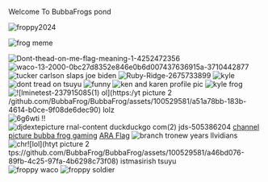  Welcome To BubbaFrogs pond  
 
 
 ![froppy2024](https://user-images.githubusercontent.com/100529581/219967600-e8a32370-6181-42be-9daa-ff3037db1bdb.jpg)

 
 

![frog meme](https://user-images.githubusercontent.com/100529581/219967572-3d909057-1cc7-4cbc-a1da-df5c6d174190.jpg)


![Dont-thead-on-me-flag-meaning-1-4252472356](https://github.com/BubbaFrog/BubbaFrog/assets/100529581/1068f746-2303-42af-acf2-3ed0f24f7a48)
![waco-13-2000-0bc27d8352e846e0b6d007437636915a-3710442877](https://github.com/BubbaFrog/BubbaFrog/assets/100529581/d6676f78-a8f1-4cae-a002-bb5ea43d4587)
![tucker carlson slaps joe biden](https://github.com/BubbaFrog/BubbaFrog/assets/100529581/952e2571-de95-433d-9da2-76934a4e427d)
![Ruby-Ridge-2675733899](https://github.com/BubbaFrog/BubbaFrog/assets/100529581/10343a15-9c2c-442f-a7c9-c729e4de0ef2)
![kyle](https://github.com/BubbaFrog/BubbaFrog/assets/100529581/47d1885a-4274-479d-8fa8-b2f87d49286b)
![dont tread on tsuyu](https://github.com/BubbaFrog/BubbaFrog/assets/100529581/65fbd198-afe1-4c0a-b0ae-979a41250794)
![funny](https://github.com/BubbaFrog/BubbaFrog/assets/100529581/6a1a7064-04e5-4a48-bcec-cc9d6a843ee9)
![ken and karen profile pic](https://github.com/BubbaFrog/BubbaFrog/assets/100529581/d8eb2288-3e0e-4f3d-91b0-a84fac203a89)
![kyle frog](https://github.com/BubbaFrog/BubbaFrog/assets/100529581/3201cc16-c3ee-4ad0-887f-b1ffdbe61d08)
![![l![minetest-237915085(1)](https://github.com/BubbaFrog/BubbaFrog/assets/100529581/f4dcf520-795a-46d6-9e96-dfc3511874d9)
ol](https:/![yt picture 2](https://github.com/BubbaFrog/BubbaFrog/assets/100529581/49bf6792-fd32-42a6-aaf5-e314fe0a5238)
/github.com/BubbaFrog/BubbaFrog/assets/100529581/a51a78bb-183b-4614-b0ce-9f08de6dec90)
lolz](https://github.com/BubbaFrog/BubbaFrog/assets/100529581/12ec7323-e9d7-471f-bc27-ccdbf3809efa)
![6g6wti](https://github.com/BubbaFrog/BubbaFrog/assets/100529581/79d6e422-fce2-41f6-bfbb-4a4cac61b2a2)
!!![djd![exte![picture](https://github.com/BubbaFrog/BubbaFrog/assets/100529581/0e7653f0-9143-474a-aff1-677a1294a9de)
rnal-content duckduckgo com(2)](https://github.com/BubbaFrog/BubbaFrog/assets/100529581/b5d2de4b-981a-471e-b66c-4e6b71f39f6e)
jds-505386204](https://github.com/BubbaFrog/BubbaFrog/assets/100529581/c530ac08-68f2-433c-a9be-9cced1972366)
[channel picture bubba frog gaming](https://github.com/BubbaFrog/BubbaFrog/assets/100529581/744a44cd-489f-487a-b626-e449e8241553)
[ARA Flag](https://github.com/BubbaFrog/BubbaFrog/assets/100529581/59a01da5-68d2-437d-aaa0-3800d9cd05fe)
![branch tro![new years](https://github.com/BubbaFrog/BubbaFrog/assets/100529581/d30ba07b-2a79-4aa7-88da-a870c03a7724)
llvidians](https://github.com/BubbaFrog/BubbaFrog/assets/100529581/e1c78abd-27cb-4b02-b440-47410e02839c)
![chr![lol](ht![yt picture 2](https://github.com/BubbaFrog/BubbaFrog/assets/100529581/190cc987-1d55-4ce1-b5f6-89f6a59c1296)
tps://github.com/BubbaFrog/BubbaFrog/assets/100529581/a46bd076-89fb-4c25-97fa-4b6298c73f08)
istmas![irish tsuyu](https://github.com/BubbaFrog/BubbaFrog/assets/100529581/647c6a7e-0af3-4f1b-8251-8d6141eca1b1)
](https://github.com/BubbaFrog/BubbaFrog/assets/100529581/c89e5065-de0c-4c19-9e1f-fa084448e176)
![froppy waco](https://github.com/BubbaFrog/BubbaFrog/assets/100529581/7116e371-6b09-4c57-a62c-529301da7ca2)
![froppy soldier](https://github.com/BubbaFrog/BubbaFrog/assets/100529581/342e5987-3fff-4344-a3cb-e18097a52ef7)


